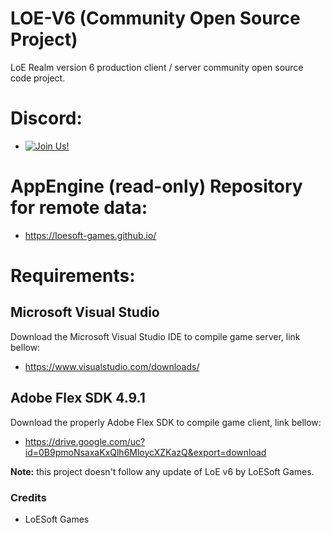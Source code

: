 # LOE-V6 (Community Open Source Project)
LoE Realm version 6 production client / server community open source code project.

# Discord:
- [![Join Us!](https://discordapp.com/api/guilds/345060662260531202/embed.png)](https://discord.gg/jHNTjun)

# AppEngine (read-only) Repository for remote data:
- https://loesoft-games.github.io/

# Requirements:
## Microsoft Visual Studio
Download the Microsoft Visual Studio IDE to compile game server, link bellow:
- https://www.visualstudio.com/downloads/

## Adobe Flex SDK 4.9.1
Download the properly Adobe Flex SDK to compile game client, link bellow:
- https://drive.google.com/uc?id=0B9pmoNsaxaKxQlh6MloycXZKazQ&export=download

**Note:** this project doesn't follow any update of LoE v6 by LoESoft Games.

### Credits
- LoESoft Games